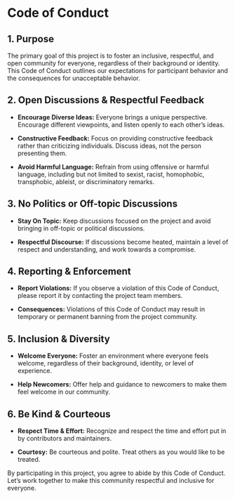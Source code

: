 # Code of Conduct

## 1. Purpose

The primary goal of this project is to foster an inclusive, respectful, and open community for everyone, regardless of their background or identity. This Code of Conduct outlines our expectations for participant behavior and the consequences for unacceptable behavior.

## 2. Open Discussions & Respectful Feedback

- **Encourage Diverse Ideas:** Everyone brings a unique perspective. Encourage different viewpoints, and listen openly to each other’s ideas.

- **Constructive Feedback:** Focus on providing constructive feedback rather than criticizing individuals. Discuss ideas, not the person presenting them.

- **Avoid Harmful Language:** Refrain from using offensive or harmful language, including but not limited to sexist, racist, homophobic, transphobic, ableist, or discriminatory remarks.

## 3. No Politics or Off-topic Discussions

- **Stay On Topic:** Keep discussions focused on the project and avoid bringing in off-topic or political discussions.

- **Respectful Discourse:** If discussions become heated, maintain a level of respect and understanding, and work towards a compromise.

## 4. Reporting & Enforcement

- **Report Violations:** If you observe a violation of this Code of Conduct, please report it by contacting the project team members.

- **Consequences:** Violations of this Code of Conduct may result in temporary or permanent banning from the project community.

## 5. Inclusion & Diversity

- **Welcome Everyone:** Foster an environment where everyone feels welcome, regardless of their background, identity, or level of experience.

- **Help Newcomers:** Offer help and guidance to newcomers to make them feel welcome in our community.

## 6. Be Kind & Courteous

- **Respect Time & Effort:** Recognize and respect the time and effort put in by contributors and maintainers.

- **Courtesy:** Be courteous and polite. Treat others as you would like to be treated.

By participating in this project, you agree to abide by this Code of Conduct. Let’s work together to make this community respectful and inclusive for everyone.
